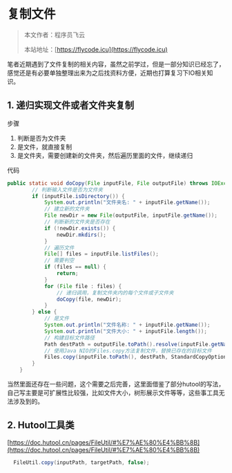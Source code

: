 # 复制文件

> 本文作者：程序员飞云
>
> 本站地址：[https://flycode.icu](https://flycode.icu)

笔者近期遇到了文件复制的相关内容，虽然之前学过，但是一部分知识已经忘了，感觉还是有必要单独整理出来为之后找资料方便，近期也打算复习下IO相关知识。

## 1. 递归实现文件或者文件夹复制

步骤

1. 判断是否为文件夹
2. 是文件，就直接复制
3. 是文件夹，需要创建新的文件夹，然后遍历里面的文件，继续递归

代码

```java
public static void doCopy(File inputFile, File outputFile) throws IOException {
        // 判断输入文件是否为文件夹
        if (inputFile.isDirectory()) {
            System.out.println("文件夹名: " + inputFile.getName());
            // 建立新的文件夹
            File newDir = new File(outputFile, inputFile.getName());
            // 判断新的文件夹是否存在
            if (!newDir.exists()) {
                newDir.mkdirs();
            }
            // 遍历文件
            File[] files = inputFile.listFiles();
            // 需要判空
            if (files == null) {
                return;
            }
            for (File file : files) {
                // 递归调用，复制文件夹内的每个文件或子文件夹
                doCopy(file, newDir);
            }
        } else {
            // 是文件
            System.out.println("文件名称: " + inputFile.getName());
            System.out.println("文件大小: " + inputFile.length());
            // 构建目标文件路径
            Path destPath = outputFile.toPath().resolve(inputFile.getName());
            // 使用Java NIO的Files.copy方法复制文件，替换已存在的目标文件
            Files.copy(inputFile.toPath(), destPath, StandardCopyOption.REPLACE_EXISTING);
        }
    }
```

当然里面还存在一些问题，这个需要之后完善，这里面借鉴了部分hutool的写法，自己写主要是可扩展性比较强，比如文件大小，树形展示文件等等，这些事工具无法涉及到的。

## 2. Hutool工具类

[https://doc.hutool.cn/pages/FileUtil/#%E7%AE%80%E4%BB%8B](https://doc.hutool.cn/pages/FileUtil/#%E7%AE%80%E4%BB%8B)

```java
  FileUtil.copy(inputPath, targetPath, false);
```
